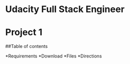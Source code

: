 # Udacity Full Stack Engineer
# Project 1

##Table of contents

*Requirements
*Download
*Files
*Directions
